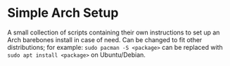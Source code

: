 # Simple Arch Setup  
A small collection of scripts containing their own instructions to set up an Arch barebones install in case of need. Can be changed to fit other distributions; for example: `sudo pacman -S <package>` can be replaced with `sudo apt install <package>` on Ubuntu/Debian.
